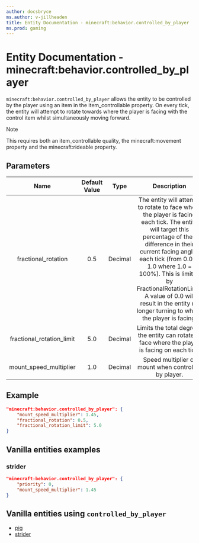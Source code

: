 ```yaml
---
author: docsbryce
ms.author: v-jillheaden
title: Entity Documentation - minecraft:behavior.controlled_by_player
ms.prod: gaming
---
```


# Entity Documentation - minecraft:behavior.controlled_by_player

`minecraft:behavior.controlled_by_player` allows the entity to be controlled by the player using an item in the item_controllable property. On every tick, the entity will attempt to rotate towards where the player is facing with the control item whilst simultaneously moving forward.

> [!NOTE]
> This requires both an item_controllable quality, the minecraft:movement property and the minecraft:rideable property.

## Parameters

| Name| Default Value| Type| Description |
|:-----------:|:-----------:|:-----------:|:-----------:|
| fractional_rotation| 0.5| Decimal| The entity will attempt to rotate to face where the player is facing each tick. The entity will target this percentage of their difference in their current facing angles each tick (from 0.0 to 1.0 where 1.0 = 100%). This is limited by FractionalRotationLimit. A value of 0.0 will result in the entity no longer turning to where the player is facing. |
| fractional_rotation_limit| 5.0| Decimal| Limits the total degrees the entity can rotate to face where the player is facing on each tick. |
| mount_speed_multiplier| 1.0| Decimal| Speed multiplier of mount when controlled by player. |

## Example

```json
"minecraft:behavior.controlled_by_player": {
    "mount_speed_multiplier": 1.45,
    "fractional_rotation": 0.5,
    "fractional_rotation_limit": 5.0
}
```

## Vanilla entities examples

### strider

```json
"minecraft:behavior.controlled_by_player": {
    "priority": 0,
    "mount_speed_multiplier": 1.45
}
```

## Vanilla entities using `controlled_by_player`

- [pig](../../../../Source/VanillaBehaviorPack_Snippets/entities/pig.md)
- [strider](../../../../Source/VanillaBehaviorPack_Snippets/entities/strider.md)
